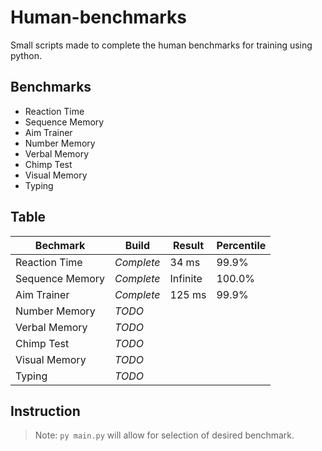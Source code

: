 # Human-benchmarks

Small scripts made to complete the human benchmarks for training using python.

## Benchmarks

- Reaction Time 
- Sequence Memory
- Aim Trainer   
- Number Memory
- Verbal Memory
- Chimp Test
- Visual Memory
- Typing

## Table

| Bechmark | Build | Result | Percentile |
| ------ | ------ | --- | --- |
| Reaction Time | *Complete* | 34 ms | 99.9% | 
| Sequence Memory | *Complete* | Infinite  | 100.0% |
| Aim Trainer | *Complete* | 125 ms | 99.9% |
| Number Memory | *TODO* | | |
| Verbal Memory | *TODO* | | |
| Chimp Test | *TODO* | | |
| Visual Memory | *TODO* | | |
| Typing | *TODO* | | |

## Instruction

> Note: `py main.py` will allow for selection of desired benchmark.